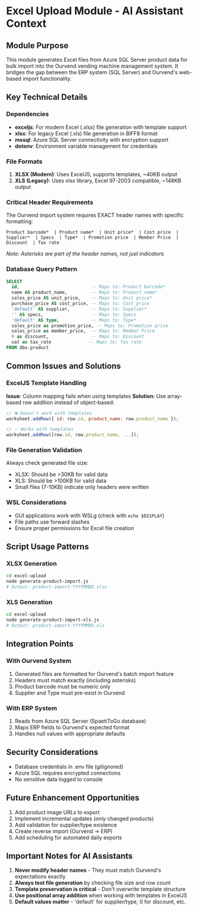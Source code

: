 # Excel Upload Module - AI Assistant Context

## Module Purpose
This module generates Excel files from Azure SQL Server product data for bulk import into the Ourvend vending machine management system. It bridges the gap between the ERP system (SQL Server) and Ourvend's web-based import functionality.

## Key Technical Details

### Dependencies
- **exceljs**: For modern Excel (.xlsx) file generation with template support
- **xlsx**: For legacy Excel (.xls) file generation in BIFF8 format
- **mssql**: Azure SQL Server connectivity with encryption support
- **dotenv**: Environment variable management for credentials

### File Formats
1. **XLSX (Modern)**: Uses ExcelJS, supports templates, ~40KB output
2. **XLS (Legacy)**: Uses xlsx library, Excel 97-2003 compatible, ~148KB output

### Critical Header Requirements
The Ourvend import system requires EXACT header names with specific formatting:
```
Product barcode*  | Product name*  | Unit price*  | Cost price  | Supplier*  | Specs  | Type*  | Promotion price  | Member Price  | Discount  | Tax rate
```
*Note: Asterisks are part of the header names, not just indicators*

### Database Query Pattern
```sql
SELECT 
  id,                           -- Maps to: Product barcode*
  name AS product_name,         -- Maps to: Product name*
  sales_price AS unit_price,    -- Maps to: Unit price*
  purchase_price AS cost_price, -- Maps to: Cost price
  'default' AS supplier,        -- Maps to: Supplier*
  '' AS specs,                  -- Maps to: Specs
  'default' AS type,            -- Maps to: Type*
  sales_price as promotion_price, -- Maps to: Promotion price
  sales_price as member_price,  -- Maps to: Member Price
  0 as discount,                -- Maps to: Discount
  vat as tax_rate              -- Maps to: Tax rate
FROM dbo.product
```

## Common Issues and Solutions

### ExcelJS Template Handling
**Issue**: Column mapping fails when using templates
**Solution**: Use array-based row addition instead of object-based:
```javascript
// ❌ Doesn't work with templates
worksheet.addRow({ id: row.id, product_name: row.product_name });

// ✅ Works with templates
worksheet.addRow([row.id, row.product_name, ...]);
```

### File Generation Validation
Always check generated file size:
- XLSX: Should be >30KB for valid data
- XLS: Should be >100KB for valid data
- Small files (7-10KB) indicate only headers were written

### WSL Considerations
- GUI applications work with WSLg (check with `echo $DISPLAY`)
- File paths use forward slashes
- Ensure proper permissions for Excel file creation

## Script Usage Patterns

### XLSX Generation
```bash
cd excel-upload
node generate-product-import.js
# Output: product-import-YYYYMMDD.xlsx
```

### XLS Generation
```bash
cd excel-upload
node generate-product-import-xls.js
# Output: product-import-YYYYMMDD.xls
```

## Integration Points

### With Ourvend System
1. Generated files are formatted for Ourvend's batch import feature
2. Headers must match exactly (including asterisks)
3. Product barcode must be numeric only
4. Supplier and Type must pre-exist in Ourvend

### With ERP System
1. Reads from Azure SQL Server (SpaetiToGo database)
2. Maps ERP fields to Ourvend's expected format
3. Handles null values with appropriate defaults

## Security Considerations
- Database credentials in .env file (gitignored)
- Azure SQL requires encrypted connections
- No sensitive data logged to console

## Future Enhancement Opportunities
1. Add product image URLs to export
2. Implement incremental updates (only changed products)
3. Add validation for supplier/type existence
4. Create reverse import (Ourvend → ERP)
5. Add scheduling for automated daily exports

## Important Notes for AI Assistants
1. **Never modify header names** - They must match Ourvend's expectations exactly
2. **Always test file generation** by checking file size and row count
3. **Template preservation is critical** - Don't overwrite template structure
4. **Use positional array addition** when working with templates in ExcelJS
5. **Default values matter** - 'default' for supplier/type, 0 for discount, etc.